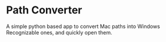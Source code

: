 # Path Converter

A simple python based app to convert Mac paths into Windows Recognizable ones, and quickly open them.
